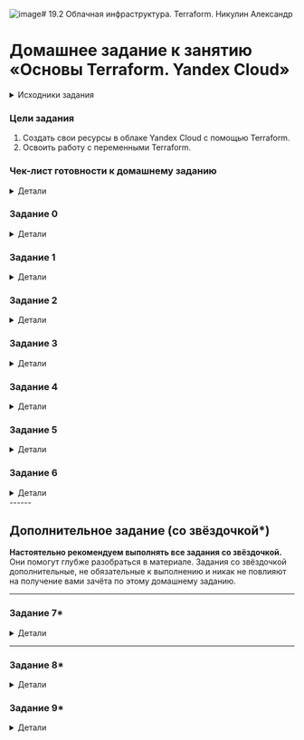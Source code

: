 ![image](https://github.com/user-attachments/assets/c5ba95a1-ef71-4413-89df-acfb5b6a02b5)# 19.2 Облачная инфраструктура. Terraform.  Никулин Александр

# Домашнее задание к занятию «Основы Terraform. Yandex Cloud»

<details>

  <summary>Исходники задания</summary>

  # hw-02
  https://github.com/netology-code/ter-homeworks/blob/main/02/hw-02.md

</details>

### Цели задания

1. Создать свои ресурсы в облаке Yandex Cloud с помощью Terraform.
2. Освоить работу с переменными Terraform.

### Чек-лист готовности к домашнему заданию

<details>

  <summary>Детали</summary>

  1. Зарегистрирован аккаунт в Yandex Cloud. Использован промокод на грант.
  2. Установлен инструмент Yandex CLI.
  3. Исходный код для выполнения задания расположен в директории [**02/src**](https://github.com/netology-code/ter-homeworks/tree/main/02/src).

</details>

### Задание 0

<details>

  <summary>Детали</summary>

  1. Ознакомьтесь с [документацией к security-groups в Yandex Cloud](https://cloud.yandex.ru/docs/vpc/concepts/security-groups?from=int-console-help-center-or-nav). 
  Этот функционал понадобится к следующей лекции.

</details>

### Задание 1

<details>

  <summary>Детали</summary>

  В качестве ответа всегда полностью прикладывайте ваш terraform-код в git.
  Убедитесь что ваша версия **Terraform** ~>1.8.4

  1. Изучите проект. В файле variables.tf объявлены переменные для Yandex provider.
  2. Создайте сервисный аккаунт и ключ. [service_account_key_file](https://terraform-provider.yandexcloud.net).
     > ![image](https://github.com/user-attachments/assets/40e94795-8fd1-4ea1-a2a2-1bffd846b336) \
     > ![image](https://github.com/user-attachments/assets/9fbfbf1d-232a-441c-a61e-eb36a88a1c99) \
     > ![image](https://github.com/user-attachments/assets/d43fa9bb-e983-47ae-a6aa-29038fbed951) \
     > ![image](https://github.com/user-attachments/assets/529b720c-30d2-4e43-b11c-59a8afd06aa1)

  3. Сгенерируйте новый или используйте свой текущий ssh-ключ. Запишите его открытую(public) часть в переменную **vms_ssh_public_root_key**.
     > ![image](https://github.com/user-attachments/assets/4735d157-63bf-4834-84ef-eae382df4be5)
  
  4. Инициализируйте проект, выполните код. Исправьте намеренно допущенные синтаксические ошибки. Ищите внимательно, посимвольно. Ответьте, в чём заключается их суть.
     > ![image](https://github.com/user-attachments/assets/d29fbf00-dca5-4c71-8b8e-da11ff0dcf2a) \
     > https://yandex.cloud/ru/docs/compute/concepts/vm-platforms Нет такой платформы. Использую 3. \
     > ![image](https://github.com/user-attachments/assets/0d7f76e1-cb34-469f-93c3-98efc981da2e) \
     > Забыл про core_fraction, выставил на 20 и пару ядер + 2 гига памяти для 3й версии (https://yandex.cloud/ru/docs/compute/concepts/performance-levels) \
     > создал - ![image](https://github.com/user-attachments/assets/909e2bb4-d72a-4ebe-8736-d170db39e823) \
     > ![image](https://github.com/user-attachments/assets/e7996bde-e30d-47fe-9d90-99d5745eb65f)

  5. Подключитесь к консоли ВМ через ssh и выполните команду ``` curl ifconfig.me```.
  Примечание: К OS ubuntu "out of a box, те из коробки" необходимо подключаться под пользователем ubuntu: ` `  ` "ssh ubuntu@vm_ip_address" `  `  ` . Предварительно убедитесь, что ваш ключ добавлен в ssh-агент: `  `  ` eval $(ssh-agent) && ssh-add `  ` ` Вы познакомитесь с тем как при создании ВМ создать своего пользователя в блоке metadata в следующей лекции.;
     > ![image](https://github.com/user-attachments/assets/f2bad973-d1c5-4dd1-837c-1ad4a1d81b1f)
  6. Ответьте, как в процессе обучения могут пригодиться параметры ```preemptible = true``` и ```core_fraction=5``` в параметрах ВМ.
  В качестве решения приложите:
     > **core_fraction** - ограничения процессорного времени, для разных платформ они свои, так как я использую 3ю версию, то мы выделяем только 20 прцоентов времени \
     > **preemptible** - прерывание, т.е. в принципе машину могут потушить, либо же больше дня она точн оне будет жить \
     > Во всех случаях - экономия ресурсов в плане денег

</details>

### Задание 2

<details>

  <summary>Детали</summary>

  1. Замените все хардкод-**значения** для ресурсов **yandex_compute_image** и **yandex_compute_instance** на **отдельные** переменные. К названиям переменных ВМ добавьте в начало префикс **vm_web_** .  Пример: **vm_web_name**.
  2. Объявите нужные переменные в файле variables.tf, обязательно указывайте тип переменной. Заполните их **default** прежними значениями из main.tf. 
  3. Проверьте terraform plan. Изменений быть не должно. 

  > Докинул новые переменные и их дефолтные значения
  > ```
  >   
  > variable "vms_ssh_user" {
  >   type        = string
  >   default     = "ubuntu"
  >   description = "ssh <vms_ssh_user>@any-ip"
  > }
  > 
  > ### vm settings 
  > variable "vm_web_family_os_name" {
  >   type = string
  >   default = "ubuntu-2004-lts"
  >   description = "family os name"
  > }
  > 
  > variable "vm_web_name" {
  >   type = string
  >   default = "netology-develop-platform-web"
  >   description = "vm name name"
  > }
  > 
  > variable "vm_web_platform_settings" {
  >   type = object({
  >     core_count = number
  >     memory_count = number
  >     core_fraction = number
  >     preemptible = bool
  >     platform_id = string
  >   })
  >   default = {
  >     core_count = 2
  >     core_fraction = 20
  >     memory_count = 2
  >     preemptible = true
  >     platform_id = "standard-v3"
  >   }
  >   description = "https://yandex.cloud/ru/docs/compute/concepts/vm-platforms"
  > }
  > ```

  > Применяем план выполнения: \
  > ![image](https://github.com/user-attachments/assets/5446d012-48d0-4ef7-a98d-70f4000fd394)

</details>

### Задание 3

<details>

  <summary>Детали</summary>

  1. Создайте в корне проекта файл 'vms_platform.tf' . Перенесите в него все переменные первой ВМ.
  2. Скопируйте блок ресурса и создайте с его помощью вторую ВМ в файле main.tf: **"netology-develop-platform-db"** ,  ```cores  = 2, memory = 2, core_fraction = 20```. Объявите её переменные с префиксом **vm_db_** в том же файле ('vms_platform.tf').  ВМ должна работать в зоне "ru-central1-b"
  3. Примените изменения.

  > Новые сеттинги для новой машины.
  > ```
  > ### db vm settings
  > variable "vm_db_platform_settings" {
  >   type = object({
  >     core_count = number
  >     memory_count = number
  >     core_fraction = number
  >     preemptible = bool
  >     platform_id = string
  >   })
  >   default = {
  >     core_count = 2
  >     core_fraction = 20
  >     memory_count = 4
  >     preemptible = true
  >     platform_id = "standard-v3"
  >   }
  >   description = "https://yandex.cloud/ru/docs/compute/concepts/vm-platforms"
  > }
  > 
  > variable "vm_db_name" {
  >   type = string
  >   default = "netology-develop-platform-db"
  >  description = "vm db name name"
  > }
  >   
  > variable "vm_db_nat_is_enable" {
  >   type = bool
  >   default = true
  > }
  > ```

  Так же пришлось развернуть ешё подсеть новую, так что немного переписал базовые переменные: \
  ![image](https://github.com/user-attachments/assets/2ba43714-adf8-4929-8f81-6cd918c8d21e) \
  ![image](https://github.com/user-attachments/assets/ec994fdb-69be-4c1b-8bda-93749fe02c7f) \
  Сделал 2е подсети в разных зонах и виртуальные машины \
  ![image](https://github.com/user-attachments/assets/e01ee17f-a18d-4c55-8a9a-aef5603d8845) \
  ![image](https://github.com/user-attachments/assets/8bb9341f-0bbc-4385-9ec7-a76c57f8c3e4)

</details>

### Задание 4

<details>

  <summary>Детали</summary>

  1. Объявите в файле outputs.tf **один** output , содержащий: instance_name, external_ip, fqdn для каждой из ВМ в удобном лично для вас формате.(без хардкода!!!)
     > ![image](https://github.com/user-attachments/assets/2fa39e3a-3366-458e-b606-a92875707b17)
  3. Примените изменения.
     > ![image](https://github.com/user-attachments/assets/45765ead-e17e-4b84-9a0a-e8fdae037145)
  В качестве решения приложите вывод значений ip-адресов команды ` `  ` terraform output `  ` ` .
    > ![image](https://github.com/user-attachments/assets/4c3e10bd-8052-4179-9fd1-ede654c87478)

</details>

### Задание 5

<details>

  <summary>Детали</summary>

  1. В файле locals.tf опишите в **одном** local-блоке имя каждой ВМ, используйте интерполяцию ${..} с НЕСКОЛЬКИМИ переменными по примеру из лекции.
     > ![image](https://github.com/user-attachments/assets/e6ee884b-c76d-4447-971b-54556fef5605)
  3. Замените переменные внутри ресурса ВМ на созданные вами local-переменные.
     > ![image](https://github.com/user-attachments/assets/578d57eb-8923-402b-91d5-11c9c4023829) \
     > ![image](https://github.com/user-attachments/assets/49bb46f6-caf6-4f69-b007-bc1f33055cc9)
  5. Примените изменения.
     > ![image](https://github.com/user-attachments/assets/96138469-3eb5-4532-8602-4fa7b6e7d2ff)


</details>

### Задание 6

<details>

  <summary>Детали</summary>

  1. Вместо использования трёх переменных  ".._cores",".._memory",".._core_fraction" в блоке  resources {...}, объедините их в единую map-переменную **vms_resources** и  внутри неё конфиги обеих ВМ в виде вложенного map(object).
    ```
    vms_resources = {
      web={
        cores=2
        memory=2
        core_fraction=5
        hdd_size=10
        hdd_type="network-hdd"
        ...
      },
      db= {
        cores=2
        memory=4
        core_fraction=20
        hdd_size=10
        hdd_type="network-ssd"
      ...
      }
    }
    ```
    > Собственно я +- сразу так начал делать... 
    > На примере гит измененйи:
    > ![image](https://github.com/user-attachments/assets/d1227e06-8cfc-402f-b356-e2ace508bd8f) \
    > ![image](https://github.com/user-attachments/assets/927a1745-592c-45d9-a3fa-709d43edd835) \
    > ![image](https://github.com/user-attachments/assets/c7065277-348c-45c1-b0dc-81ba6a377e21) \
    > ![image](https://github.com/user-attachments/assets/af71dbc7-6443-4a28-b6ae-6a04d6aaf057) \
    > ![image](https://github.com/user-attachments/assets/73a4da36-7103-4006-92eb-19de1a11ffc2)

  3. Создайте и используйте отдельную map(object) переменную для блока metadata, она должна быть общая для всех ваших ВМ. 
    ```
    пример из terraform.tfvars:
    metadata = {
      serial-port-enable = 1
      ssh-keys       = "ubuntu:ssh-ed25519 AAAAC..."
    }
    ```  
    > ![image](https://github.com/user-attachments/assets/1f376efb-1bcb-4235-899a-4af76d33f04a)
  
  4. Найдите и закоментируйте все, более не используемые переменные проекта.
  5. Проверьте terraform plan. Изменений быть не должно.
     > ![image](https://github.com/user-attachments/assets/3c75ca16-4bdb-41c6-89d5-0e18c40b3da4)

</details>
------

## Дополнительное задание (со звёздочкой*)

**Настоятельно рекомендуем выполнять все задания со звёздочкой.**   
Они помогут глубже разобраться в материале. Задания со звёздочкой дополнительные, не обязательные к выполнению и никак не повлияют на получение вами зачёта по этому домашнему заданию. 

------

### Задание 7*

<details>
  <summary>Детали</summary>

  Изучите содержимое файла console.tf. Откройте terraform console, выполните следующие задания: 

  1. Напишите, какой командой можно отобразить **второй** элемент списка test_list.
  2. Найдите длину списка test_list с помощью функции length(<имя переменной>).
  3. Напишите, какой командой можно отобразить значение ключа admin из map test_map.
  4. Напишите interpolation-выражение, результатом которого будет: "John is admin for production server based on OS ubuntu-20-04 with X vcpu, Y ram and Z virtual disks", используйте данные из переменных test_list, test_map, servers и функцию length() для подстановки значений.

  **Примечание**: если не догадаетесь как вычленить слово "admin", погуглите: "terraform get keys of map"

  В качестве решения предоставьте необходимые команды и их вывод.

</details>

------

### Задание 8*

<details>
  <summary>Детали</summary>

  1. Напишите и проверьте переменную test и полное описание ее type в соответствии со значением из terraform.tfvars:
  ```

  test = [
  {

    "dev1" = [
    "ssh -o 'StrictHostKeyChecking=no' ubuntu@62.84.124.117", 
    "10.0.1.7", 
    ]

  }, 
  {

    "dev2" = [
    "ssh -o 'StrictHostKeyChecking=no' ubuntu@84.252.140.88", 
    "10.0.2.29", 
    ]

  }, 
  {

    "prod1" = [
    "ssh -o 'StrictHostKeyChecking=no' ubuntu@51.250.2.101", 
    "10.0.1.30", 
    ]

  }, 
  ]
  
  ```
  2. Напишите выражение в terraform console, которое позволит вычленить строку "ssh -o 'StrictHostKeyChecking=no' ubuntu@62.84.124.117" из этой переменной.

</details>

### Задание 9*

<details>
  <summary>Детали</summary>

  Используя инструкцию https://cloud.yandex.ru/ru/docs/vpc/operations/create-nat-gateway#tf_1, настройте для ваших ВМ nat_gateway. Для проверки уберите внешний IP адрес (nat=false) у ваших ВМ и проверьте доступ в интернет с ВМ, подключившись к ней через serial console. Для подключения предварительно через ssh измените пароль пользователя: ```sudo passwd ubuntu```

</details>
